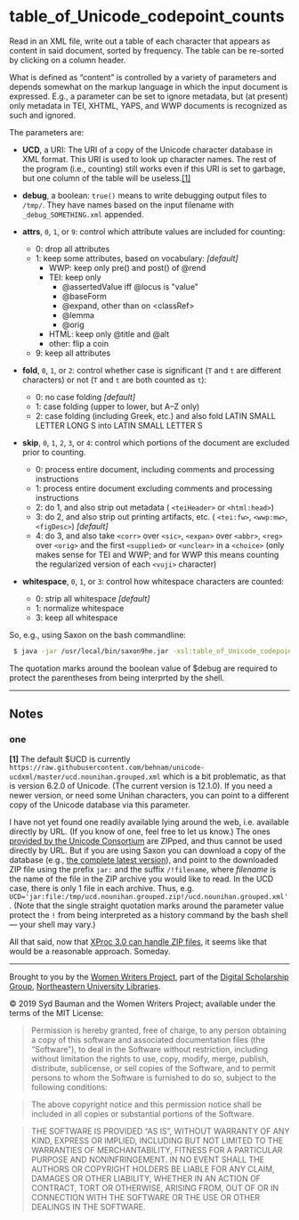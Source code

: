 # table_of_Unicode_codepoint_counts

Read in an XML file, write out a table of each character that appears as content in said document, sorted by frequency. The table can be re-sorted by clicking on a column header.

What is defined as “content” is controlled by a variety of parameters and depends somewhat on the markup language in which the input document is expressed. E.g., a parameter can be set to ignore metadata, but (at present) only metadata in TEI, XHTML, YAPS, and WWP documents is recognized as such and ignored.

The parameters are:

 * **UCD**, a URI: The URI of a copy of the Unicode character database in XML format. This URI is used to look up character names. The rest of the program (i.e., counting) still works even if this URI is set to garbage, but one column of the table will be useless.[[1]](#one)
 
* **debug**, a boolean: `true()` means to write debugging output files to `/tmp/`. They have names based on the input filename with `_debug_SOMETHING.xml` appended.
* **attrs**, `0`, `1`, or `9`: control which attribute values are included for counting:
  * 0: drop all attributes
  * 1: keep some attributes, based on vocabulary: _[default]_
    * WWP: keep only pre() and post() of @rend
    * TEI: keep only
      * @assertedValue iff @locus is "value"
      * @baseForm
      * @expand, other than on &lt;classRef&gt;
      * @lemma
      * @orig
    * HTML: keep only @title and @alt
    * other: flip a coin
  * 9: keep all attributes
* **fold**, `0`, `1`, or `2`: control whether case is significant (`T` and `t` are different characters) or not (`T` and `t` are both counted as `t`):
  * 0: no case folding _[default]_
  * 1: case folding (upper to lower, but A–Z only)
  * 2: case folding (including Greek, etc.) and also fold LATIN SMALL LETTER LONG S into LATIN SMALL LETTER S
* **skip**, `0`, `1`, `2`, `3`, or `4`: control which portions of the document are excluded prior to counting.
  * 0: process entire document, including comments and processing instructions
  * 1: process entire document excluding comments and processing instructions
  * 2: do 1, and also strip out metadata ( `<teiHeader>` or `<html:head>`)
  * 3: do 2, and also strip out printing artifacts, etc. ( `<tei:fw>`, `<wwp:mw>`, `<figDesc>`) _[default]_
  * 4: do 3, and also take `<corr>` over `<sic>`, `<expan>` over `<abbr>`, `<reg>` over `<orig>` and the first `<supplied>` or `<unclear>` in a `<choice>` (only makes sense for TEI and WWP; and for WWP this means counting the regularized version of each `<vuji>` character)
* **whitespace**, `0`, `1`, or `3`: control how whitespace characters are counted:
  * 0: strip all whitespace _[default]_
  * 1: normalize whitespace
  * 3: keep all whitespace

So, e.g., using Saxon on the bash commandline:

```bash
 $ java -jar /usr/local/bin/saxon9he.jar -xsl:table_of_Unicode_codepoint_counts.xslt -s:../PATH/TO/adams.jews.xml -o:/tmp/adams.jews.CC.html ?debug="true()" attrs=0 fold=2 skip=4 whitespace=0
```

The quotation marks around the boolean value of $debug are required to protect the parentheses from being interprted by the shell.

---

## Notes

### one

**[1]** The default $UCD is currently `https://raw.githubusercontent.com/behnam/unicode-ucdxml/master/ucd.nounihan.grouped.xml` which is a bit problematic, as that is version 6.2.0 of Unicode. (The current version is 12.1.0). If you need a newer version, or need some Unihan characters, you can point to a different copy of the Unicode database via this parameter.

I have not yet found one readily available lying around the web, i.e. available directly by URL. (If you know of one, feel free to let us know.) The ones [provided by the Unicode Consortium](https://www.unicode.org/Public/UCD/latest/ucdxml/) are ZIPped, and thus cannot be used directly by URL. But if you are using Saxon you can download a copy of the database (e.g., [the complete latest version](https://www.unicode.org/Public/UCD/latest/ucdxml/ucd.all.grouped.zip)), and point to the downloaded ZIP file using the prefix `jar:` and the suffix `/!filename`, where _filename_ is the name of the file in the ZIP archive you would like to read. In the UCD case, there is only 1 file in each archive. Thus, e.g. `UCD='jar:file:/tmp/ucd.nounihan.grouped.zip!/ucd.nounihan.grouped.xml'`. (Note that the single straight quotation marks around the parameter value protect the `!` from being interpreted as a history command by the bash shell &#x2014; your shell may vary.)

All that said, now that [XProc 3.0 can handle ZIP files](https://www.youtube.com/watch?v=6yvO4GOue6k&feature=youtu.be), it seems like that would be a reasonable approach. Someday.

---

Brought to you by the [Women Writers
Project](http://www.wwp.northeastern.edu/), part of the [Digital
Scholarship Group](http://www.dsg.northeastern.edu/), [Northeastern
University Libraries](http://library.northeastern.edu/).

© 2019 Syd Bauman and the Women Writers Project; available under the terms of the MIT License:

> Permission is hereby granted, free of charge, to any person obtaining a copy of this software and associated documentation files (the “Software”), to deal in the Software without restriction, including without limitation the rights to use, copy, modify, merge, publish, distribute, sublicense, or sell copies of the Software, and to permit persons to whom the Software is furnished to do so, subject to the following conditions:

> The above copyright notice and this permission notice shall be included in all copies or substantial portions of the Software.

> THE SOFTWARE IS PROVIDED “AS IS”, WITHOUT WARRANTY OF ANY KIND, EXPRESS OR IMPLIED, INCLUDING BUT NOT LIMITED TO THE WARRANTIES OF MERCHANTABILITY, FITNESS FOR A PARTICULAR PURPOSE AND NONINFRINGEMENT. IN NO EVENT SHALL THE AUTHORS OR COPYRIGHT HOLDERS BE LIABLE FOR ANY CLAIM, DAMAGES OR OTHER LIABILITY, WHETHER IN AN ACTION OF CONTRACT, TORT OR OTHERWISE, ARISING FROM, OUT OF OR IN CONNECTION WITH THE SOFTWARE OR THE USE OR OTHER DEALINGS IN THE SOFTWARE.
